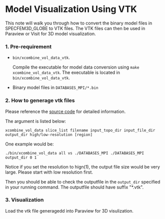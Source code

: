 # Model Visualization Using VTK

This note will walk you through how to convert the binary model files in SPECFEM3D_GLOBE to VTK files. The VTK files can then be used in Paraview or Visit for 3D model visualization.

### 1. Pre-requirement
* `bin/xcombine_vol_data_vtk`.
    
    Compile the executable for model data conversion using `make xcombine_vol_data_vtk`. The executable is located in `bin/xcombine_vol_data_vtk`.
    
* Binary model files in `DATABASES_MPI/*.bin`


### 2. How to generage vtk files

Please reference the [source code](https://github.com/geodynamics/specfem3d_globe/blob/master/src/auxiliaries/combine_vol_data.F90#L156) for detailed information. 

The argument is listed below:
```
xcombine_vol_data slice_list filename input_topo_dir input_file_dir output_dir high/low-resolution [region]
```
One example would be:
```
./bin/xcombine_vol_data all vs ./DATABASES_MPI ./DATABASES_MPI output_dir 0 1
```

Notice if you set the resolution to hign(1), the output file size would be very large. Please start with low resolution first.

Then you should be able to check the outputfile in the `output_dir` specified in your running command. The outputfile should have suffix "*.vtk".

### 3. Visualization

Load the vtk file generagedd into Paraview for 3D visulization.
